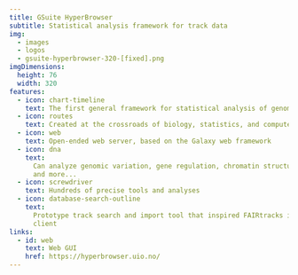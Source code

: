 ```yaml
---
title: GSuite HyperBrowser
subtitle: Statistical analysis framework for track data
img:
  - images
  - logos
  - gsuite-hyperbrowser-320-[fixed].png
imgDimensions:
  height: 76
  width: 320
features:
  - icon: chart-timeline
    text: The first general framework for statistical analysis of genomic tracks
  - icon: routes
    text: Created at the crossroads of biology, statistics, and computer science
  - icon: web
    text: Open-ended web server, based on the Galaxy web framework
  - icon: dna
    text:
      Can analyze genomic variation, gene regulation, chromatin structure, 3D genome organization,
      and more...
  - icon: screwdriver
    text: Hundreds of precise tools and analyses
  - icon: database-search-outline
    text:
      Prototype track search and import tool that inspired FAIRtracks is being replaced by TrackFind
      client
links:
  - id: web
    text: Web GUI
    href: https://hyperbrowser.uio.no/
---
```

